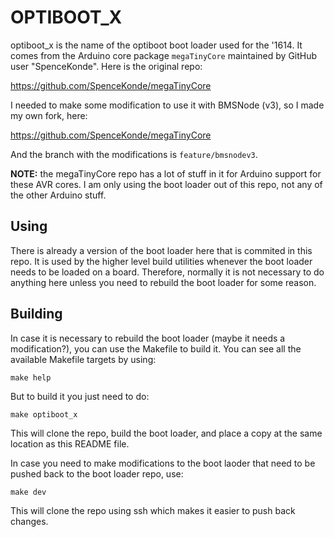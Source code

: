 OPTIBOOT_X
==========

optiboot_x is the name of the optiboot boot loader used for the '1614. It
comes from the Arduino core package `megaTinyCore` maintained by GitHub user
"SpenceKonde". Here is the original repo:

https://github.com/SpenceKonde/megaTinyCore

I needed to make some modification to use it with BMSNode (v3), so I made my
own fork, here:

https://github.com/SpenceKonde/megaTinyCore

And the branch with the modifications is `feature/bmsnodev3`.

**NOTE:** the megaTinyCore repo has a lot of stuff in it for Arduino support
for these AVR cores. I am only using the boot loader out of this repo, not any
of the other Arduino stuff.

Using
-----

There is already a version of the boot loader here that is commited in this
repo. It is used by the higher level build utilities whenever the boot loader
needs to be loaded on a board. Therefore, normally it is not necessary to do
anything here unless you need to rebuild the boot loader for some reason.

Building
--------

In case it is necessary to rebuild the boot loader (maybe it needs a
modification?), you can use the Makefile to build it. You can see all the
available Makefile targets by using:

    make help

But to build it you just need to do:

    make optiboot_x

This will clone the repo, build the boot loader, and place a copy at the same
location as this README file.

In case you need to make modifications to the boot laoder that need to be
pushed back to the boot loader repo, use:

    make dev

This will clone the repo using ssh which makes it easier to push back changes.
